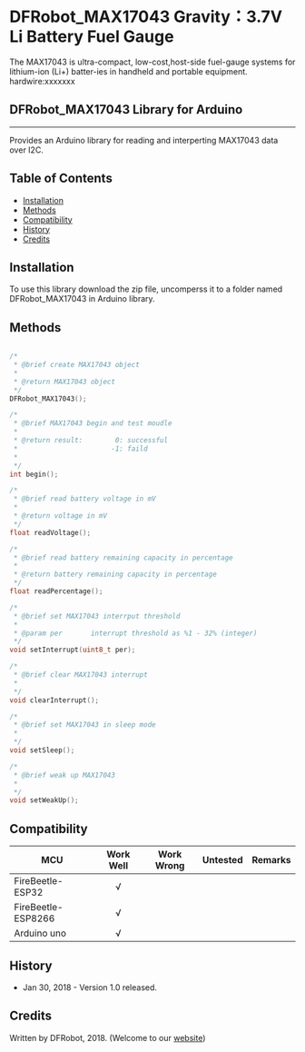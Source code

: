 # DFRobot_MAX17043 Gravity：3.7V Li Battery Fuel Gauge

The MAX17043 is ultra-compact, low-cost,host-side fuel-gauge systems 
for lithium-ion (Li+) batter-ies in handheld and portable equipment.
hardwire:xxxxxxx

## DFRobot_MAX17043 Library for Arduino
---------------------------------------------------------
Provides an Arduino library for reading and interperting MAX17043 data over I2C.

## Table of Contents

* [Installation](#installation)
* [Methods](#methods)
* [Compatibility](#compatibility)
* [History](#history)
* [Credits](#credits)

<snippet>
<content>

## Installation

To use this library download the zip file, uncomperss it to a folder named DFRobot_MAX17043 in Arduino library.
## Methods

```C++

/*
 * @brief create MAX17043 object
 *
 * @return MAX17043 object
 */
DFRobot_MAX17043();

/*
 * @brief MAX17043 begin and test moudle
 *
 * @return result:        0: successful
 *                       -1: faild
 * 
 */
int begin();

/*
 * @brief read battery voltage in mV
 *
 * @return voltage in mV
 */
float readVoltage();

/*
 * @brief read battery remaining capacity in percentage
 *
 * @return battery remaining capacity in percentage
 */
float readPercentage();

/*
 * @brief set MAX17043 interrput threshold
 *
 * @param per       interrupt threshold as %1 - 32% (integer)
 */
void setInterrupt(uint8_t per);

/*
 * @brief clear MAX17043 interrupt
 *
 */
void clearInterrupt();

/*
 * @brief set MAX17043 in sleep mode
 *
 */
void setSleep();

/*
 * @brief weak up MAX17043
 *
 */
void setWeakUp();

```

## Compatibility

| MCU                | Work Well | Work Wrong | Untested | Remarks |
| ------------------ | :-------: | :--------: | :------: | ------- |
| FireBeetle-ESP32   | √         |            |          |
| FireBeetle-ESP8266 | √         |            |          |
| Arduino uno        | √         |            |          |

## History

- Jan 30, 2018 - Version 1.0 released.

## Credits

Written by DFRobot, 2018. (Welcome to our [website](https://www.dfrobot.com/))

